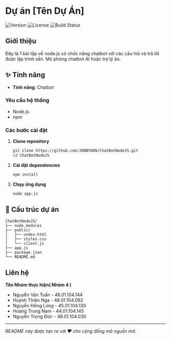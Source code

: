 # Dự án [Tên Dự Án]

![Version](https://img.shields.io/badge/version-1.0.0-blue.svg)
![License](https://img.shields.io/badge/license-MIT-green.svg)
![Build Status](https://img.shields.io/badge/build-passing-brightgreen.svg)

## Giới thiệu

Đây là 1 bài tập về node.js có chức năng chatbot với các câu hỏi và trả lời được lập trình sẳn. Mô phỏng chatbot AI hoặc trợ lý ảo.

## ✨ Tính năng

- **Tính năng**: Chatbot 

### Yêu cầu hệ thống

- Node.js
- npm 

### Các bước cài đặt

1. **Clone repository**
   ```bash
   git clone https://github.com/JONNYDAN/ChatBotNodeJS.git
   cd ChatBotNodeJS
   ```

2. **Cài đặt dependencies**
   ```bash
   npm install
   ```

3. **Chạy ứng dụng**
   ```bash
   node app.js
   ```

## 📁 Cấu trúc dự án

```
ChatBotNodeJS/
├── node_modules
├── public/
│   ├── undex.html          
│   ├── styles.css       
│   └── client.js       
├── app.js
├── package.json
└── README.md
```

## Liên hệ

**Tên Nhóm thực hiện( Nhóm 4 )**

- Nguyễn Văn Tuấn - 48.01.104.144
- Huỳnh Thiên Nga - 48.01.104.092
- Nguyễn Hồng Long - 45.01.104.130
- Hoàng Trung Nam - 44.01.104.145
- Nguyễn Trọng Đức - 48.01.104.030

---

*README này được tạo ra với ❤️ cho cộng đồng mã nguồn mở.*